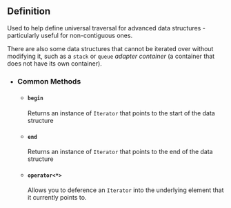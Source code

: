 ## Definition
Used to help define universal traversal for advanced data structures - particularly useful for non-contiguous ones.

There are also some data structures that cannot be iterated over without modifying it, such as a `stack` or `queue` *adapter container* (a container that does not have its own container).
- ### Common Methods
	- #### `begin`
	  Returns an instance of `Iterator` that points to the start of the data structure
	- #### `end`
	  Returns an instance of `Iterator` that points to the end of the data structure
	- #### `operator<*>`
	  Allows you to deference an `Iterator` into the underlying element that it currently points to.